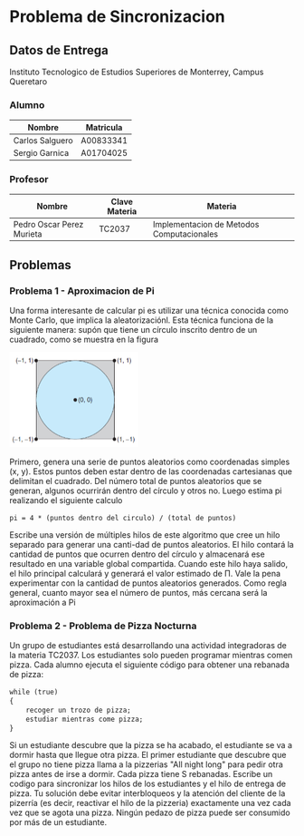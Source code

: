 # Problema de Sincronizacion

## Datos de Entrega

Instituto Tecnologico de Estudios Superiores de Monterrey, Campus Queretaro

### Alumno

| Nombre          | Matricula |
| --------------- | --------- |
| Carlos Salguero | A00833341 |
| Sergio Garnica  | A01704025 |

### Profesor

| Nombre                    | Clave Materia | Materia                                   |
| ------------------------- | ------------- | ----------------------------------------- |
| Pedro Oscar Perez Murieta | TC2037        | Implementacion de Metodos Computacionales |

## Problemas

### Problema 1 - Aproximacion de Pi

Una forma interesante de calcular pi es utilizar una técnica conocida como
Monte Carlo, que implica la aleatorizaciónl. Esta técnica funciona de la siguiente
manera: supón que tiene un círculo inscrito dentro de un cuadrado,
como se muestra en la figura

![Monte Carlo technique for calculating pi](/images/aproximacion-pi.png)

Primero, genera una serie de puntos aleatorios como coordenadas simples (x, y).
Estos puntos deben estar dentro de las coordenadas cartesianas que delimitan
el cuadrado. Del número total de puntos aleatorios que se generan, algunos
ocurrirán dentro del círculo y otros no. Luego estima pi realizando el siguiente calculo

```{}
pi = 4 * (puntos dentro del circulo) / (total de puntos)
```

Escribe una versión de múltiples hilos de este algoritmo que cree un hilo separado
para generar una canti-dad de puntos aleatorios. El hilo contará la cantidad de puntos
que ocurren dentro del círculo y almacenará ese resultado en una variable global
compartida. Cuando este hilo haya salido, el hilo principal calculará y generará el
valor estimado de Π. Vale la pena experimentar con la cantidad de puntos aleatorios
generados. Como regla general, cuanto mayor sea el número de puntos, más cercana será
la aproximación a Pi

### Problema 2 - Problema de Pizza Nocturna

Un grupo de estudiantes está desarrollando una actividad integradoras de la materia
TC2037. Los estudiantes solo pueden programar mientras comen pizza. Cada alumno ejecuta
el siguiente código para obtener una rebanada de pizza:

```{cpp}
while (true)
{
    recoger un trozo de pizza;
    estudiar mientras come pizza;
}
```

Si un estudiante descubre que la pizza se ha acabado, el estudiante se va a dormir
hasta que llegue otra pizza. El primer estudiante que descubre que el grupo no tiene
pizza llama a la pizzerias "All night long" para pedir otra pizza antes de irse a
dormir. Cada pizza tiene S rebanadas. Escribe un codigo para sincronizar los hilos de
los estudiantes y el hilo de entrega de pizza. Tu solución debe evitar interbloqueos
y la atención del cliente de la pizerría (es decir, reactivar el hilo de la pizzeria)
exactamente una vez cada vez que se agota una pizza. Ningún pedazo de pizza puede
ser consumido por más de un estudiante.
